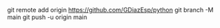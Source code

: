 git remote add origin https://github.com/GDiazEsp/python
git branch -M main
git push -u origin main
